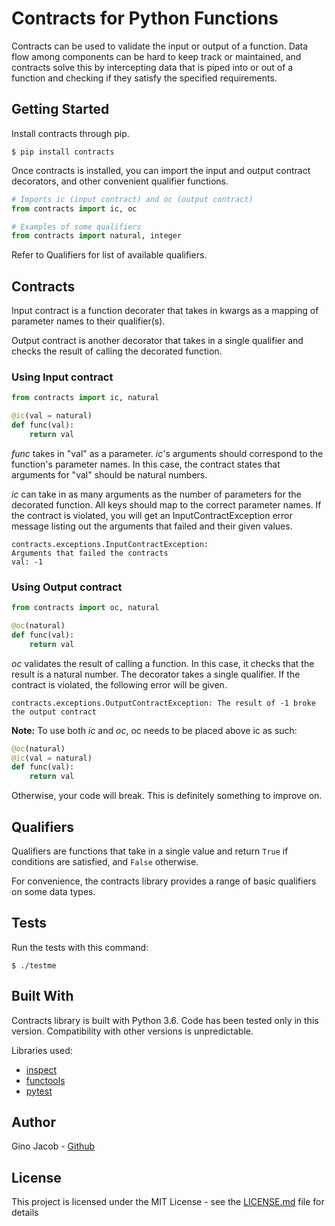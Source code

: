 # **Contracts for Python Functions**

Contracts can be used to validate the input or output of a function. Data flow among components can be hard to keep track or maintained, and contracts solve this by intercepting data that is piped into or out of a function and checking if they satisfy the specified requirements.

## **Getting Started**

Install contracts through pip.

```console
$ pip install contracts
```

Once contracts is installed, you can import the input and output contract decorators, and other convenient qualifier functions.

```py
# Imports ic (input contract) and oc (output contract) 
from contracts import ic, oc

# Examples of some qualifiers
from contracts import natural, integer
```

Refer to  Qualifiers for list of available qualifiers.


## **Contracts**
Input contract is a function decorater that takes in kwargs as a mapping of parameter names to their qualifier(s).

Output contract is another decorator that takes in a single qualifier and checks the result of calling the decorated function.

### **Using Input contract**
```py
from contracts import ic, natural

@ic(val = natural)
def func(val):
    return val
```
*func* takes in "val" as a parameter. *ic*'s arguments should correspond to the function's parameter names. In this case, the contract states that arguments for "val" should be natural numbers.

*ic* can take in as many arguments as the number of parameters for the decorated function. All keys should map to the correct parameter names. If the contract is violated, you will get an InputContractException error message listing out the arguments that failed and their given values.

```
contracts.exceptions.InputContractException:
Arguments that failed the contracts
val: -1
```

### **Using Output contract**
```py
from contracts import oc, natural

@oc(natural)
def func(val):
    return val
```
*oc* validates the result of calling a function. In this case, it checks that the result is a natural number. The decorator takes a single qualifier. If the contract is violated, the following error will be given.
```
contracts.exceptions.OutputContractException: The result of -1 broke the output contract
```

**Note:** To use both *ic* and *oc*, oc needs to be placed above ic as such:

```py
@oc(natural)
@ic(val = natural)
def func(val):
    return val
```

Otherwise, your code will break. This is definitely something to improve on.


## **Qualifiers**
Qualifiers are functions that take in a single value and return `True` if conditions are satisfied, and `False` otherwise.

For convenience, the contracts library provides a range of basic qualifiers on some data types.


## **Tests**

Run the tests with this command:

```console
$ ./testme
```


## **Built With**
Contracts library is built with Python 3.6. Code has been tested only in this version. Compatibility with other versions is unpredictable.

Libraries used:
* [inspect](https://docs.python.org/3.6/library/inspect.html)
* [functools](https://docs.python.org/3.6/library/functools.html)
* [pytest](https://docs.pytest.org/en/latest/)


## Author
Gino Jacob - [Github](https://github.com/gvjacob)


## License

This project is licensed under the MIT License - see the [LICENSE.md](LICENSE.md) file for details

